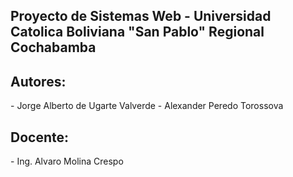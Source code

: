## Proyecto de Sistemas Web - Universidad Catolica Boliviana "San Pablo" Regional Cochabamba
<h2>Autores:</h2>
- Jorge Alberto de Ugarte Valverde
- Alexander Peredo Torossova
<h2>Docente:</h2>
- Ing. Alvaro Molina Crespo